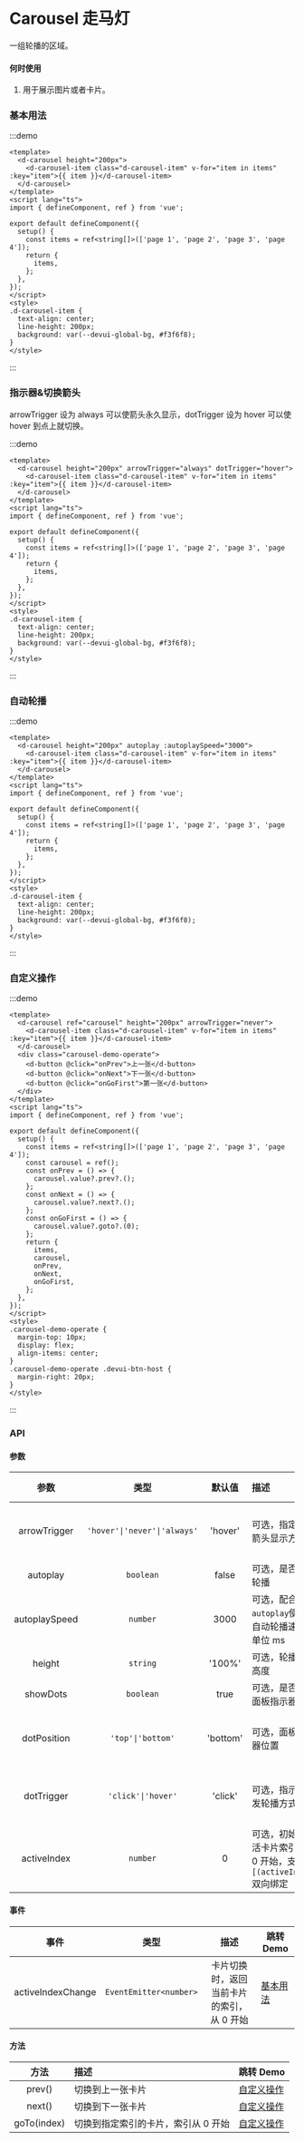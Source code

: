 # Carousel 走马灯

一组轮播的区域。

#### 何时使用

1. 用于展示图片或者卡片。

### 基本用法

:::demo

```vue
<template>
  <d-carousel height="200px">
    <d-carousel-item class="d-carousel-item" v-for="item in items" :key="item">{{ item }}</d-carousel-item>
  </d-carousel>
</template>
<script lang="ts">
import { defineComponent, ref } from 'vue';

export default defineComponent({
  setup() {
    const items = ref<string[]>(['page 1', 'page 2', 'page 3', 'page 4']);
    return {
      items,
    };
  },
});
</script>
<style>
.d-carousel-item {
  text-align: center;
  line-height: 200px;
  background: var(--devui-global-bg, #f3f6f8);
}
</style>
```

:::

### 指示器&切换箭头

arrowTrigger 设为 always 可以使箭头永久显示，dotTrigger 设为 hover 可以使 hover 到点上就切换。

:::demo

```vue
<template>
  <d-carousel height="200px" arrowTrigger="always" dotTrigger="hover">
    <d-carousel-item class="d-carousel-item" v-for="item in items" :key="item">{{ item }}</d-carousel-item>
  </d-carousel>
</template>
<script lang="ts">
import { defineComponent, ref } from 'vue';

export default defineComponent({
  setup() {
    const items = ref<string[]>(['page 1', 'page 2', 'page 3', 'page 4']);
    return {
      items,
    };
  },
});
</script>
<style>
.d-carousel-item {
  text-align: center;
  line-height: 200px;
  background: var(--devui-global-bg, #f3f6f8);
}
</style>
```

:::

### 自动轮播

:::demo

```vue
<template>
  <d-carousel height="200px" autoplay :autoplaySpeed="3000">
    <d-carousel-item class="d-carousel-item" v-for="item in items" :key="item">{{ item }}</d-carousel-item>
  </d-carousel>
</template>
<script lang="ts">
import { defineComponent, ref } from 'vue';

export default defineComponent({
  setup() {
    const items = ref<string[]>(['page 1', 'page 2', 'page 3', 'page 4']);
    return {
      items,
    };
  },
});
</script>
<style>
.d-carousel-item {
  text-align: center;
  line-height: 200px;
  background: var(--devui-global-bg, #f3f6f8);
}
</style>
```

:::

### 自定义操作

:::demo

```vue
<template>
  <d-carousel ref="carousel" height="200px" arrowTrigger="never">
    <d-carousel-item class="d-carousel-item" v-for="item in items" :key="item">{{ item }}</d-carousel-item>
  </d-carousel>
  <div class="carousel-demo-operate">
    <d-button @click="onPrev">上一张</d-button>
    <d-button @click="onNext">下一张</d-button>
    <d-button @click="onGoFirst">第一张</d-button>
  </div>
</template>
<script lang="ts">
import { defineComponent, ref } from 'vue';

export default defineComponent({
  setup() {
    const items = ref<string[]>(['page 1', 'page 2', 'page 3', 'page 4']);
    const carousel = ref();
    const onPrev = () => {
      carousel.value?.prev?.();
    };
    const onNext = () => {
      carousel.value?.next?.();
    };
    const onGoFirst = () => {
      carousel.value?.goto?.(0);
    };
    return {
      items,
      carousel,
      onPrev,
      onNext,
      onGoFirst,
    };
  },
});
</script>
<style>
.carousel-demo-operate {
  margin-top: 10px;
  display: flex;
  align-items: center;
}
.carousel-demo-operate .devui-btn-host {
  margin-right: 20px;
}
</style>
```

:::

### API

#### 参数

|     参数      |             类型             |  默认值  | 描述                                                               | 跳转 Demo                           |
| :-----------: | :--------------------------: | :------: | :----------------------------------------------------------------- | ----------------------------------- |
| arrowTrigger  | `'hover'\|'never'\|'always'` | 'hover'  | 可选，指定切换箭头显示方式                                         | [指示器&切换箭头](#指示器-切换箭头) |
|   autoplay    |          `boolean`           |  false   | 可选，是否自动轮播                                                 | [自动轮播](#自动轮播)               |
| autoplaySpeed |           `number`           |   3000   | 可选，配合`autoplay`使用，自动轮播速度，单位 ms                    | [自动轮播](#自动轮播)               |
|    height     |           `string`           |  '100%'  | 可选，轮播容器高度                                                 | [基本用法](#基本用法)               |
|   showDots    |          `boolean`           |   true   | 可选，是否显示面板指示器                                           | [自动轮播](#自动轮播)               |
|  dotPosition  |      `'top'\|'bottom'`       | 'bottom' | 可选，面板指示器位置                                               | [指示器&切换箭头](#指示器-切换箭头) |
|  dotTrigger   |      `'click'\|'hover'`      | 'click'  | 可选，指示器触发轮播方式                                           | [指示器&切换箭头](#指示器-切换箭头) |
|  activeIndex  |           `number`           |    0     | 可选，初始化激活卡片索引，从 0 开始，支持`[(activeIndex)]`双向绑定 | [基本用法](#基本用法)               |

#### 事件

|       事件        |          类型          |                   描述                    | 跳转 Demo             |
| :---------------: | :--------------------: | :---------------------------------------: | --------------------- |
| activeIndexChange | `EventEmitter<number>` | 卡片切换时，返回当前卡片的索引，从 0 开始 | [基本用法](#基本用法) |

#### 方法

|    方法     | 描述                                | 跳转 Demo                 |
| :---------: | :---------------------------------- | :------------------------ |
|   prev()    | 切换到上一张卡片                    | [自定义操作](#自定义操作) |
|   next()    | 切换到下一张卡片                    | [自定义操作](#自定义操作) |
| goTo(index) | 切换到指定索引的卡片，索引从 0 开始 | [自定义操作](#自定义操作) |
